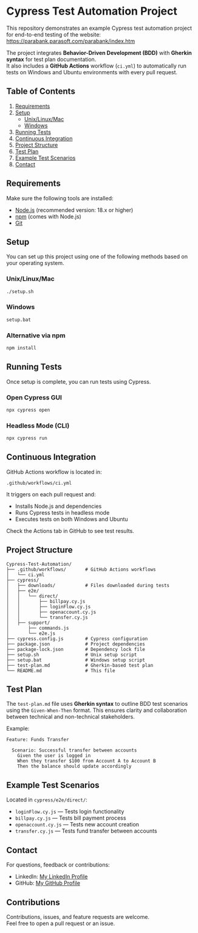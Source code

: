 # Cypress Test Automation Project

This repository demonstrates an example Cypress test automation project for end-to-end testing of the website:  
https://parabank.parasoft.com/parabank/index.htm

The project integrates **Behavior-Driven Development (BDD)** with **Gherkin syntax** for test plan documentation.  
It also includes a **GitHub Actions** workflow (`ci.yml`) to automatically run tests on Windows and Ubuntu environments with every pull request.

## Table of Contents

1. [Requirements](#requirements)
2. [Setup](#setup)
    - [Unix/Linux/Mac](#unixlinuxmac)
    - [Windows](#windows)
3. [Running Tests](#running-tests)
4. [Continuous Integration](#continuous-integration)
5. [Project Structure](#project-structure)
6. [Test Plan](#test-plan)
7. [Example Test Scenarios](#example-test-scenarios)
8. [Contact](#contact)

## Requirements

Make sure the following tools are installed:

- [Node.js](https://nodejs.org/) (recommended version: 18.x or higher)
- [npm](https://www.npmjs.com/) (comes with Node.js)
- [Git](https://git-scm.com/)

## Setup

You can set up this project using one of the following methods based on your operating system.

### Unix/Linux/Mac

```bash
./setup.sh
```

### Windows

```bash
setup.bat
```

### Alternative via npm

```bash
npm install
```

## Running Tests

Once setup is complete, you can run tests using Cypress.

### Open Cypress GUI

```bash
npx cypress open
```

### Headless Mode (CLI)

```bash
npx cypress run
```

## Continuous Integration

GitHub Actions workflow is located in:

```
.github/workflows/ci.yml
```

It triggers on each pull request and:

- Installs Node.js and dependencies
- Runs Cypress tests in headless mode
- Executes tests on both Windows and Ubuntu

Check the Actions tab in GitHub to see test results.

## Project Structure

```plaintext
Cypress-Test-Automation/
├── .github/workflows/       # GitHub Actions workflows
│   └── ci.yml
├── cypress/
│   ├── downloads/           # Files downloaded during tests
│   ├── e2e/
│   │   └── direct/
│   │       ├── billpay.cy.js
│   │       ├── loginFlow.cy.js
│   │       ├── openaccount.cy.js
│   │       └── transfer.cy.js
│   ├── support/
│       ├── commands.js
│       └── e2e.js
├── cypress.config.js        # Cypress configuration
├── package.json             # Project dependencies
├── package-lock.json        # Dependency lock file
├── setup.sh                 # Unix setup script
├── setup.bat                # Windows setup script
├── test-plan.md             # Gherkin-based test plan
└── README.md                # This file
```

## Test Plan

The `test-plan.md` file uses **Gherkin syntax** to outline BDD test scenarios using the `Given-When-Then` format. This ensures clarity and collaboration between technical and non-technical stakeholders.

Example:
```gherkin
Feature: Funds Transfer

  Scenario: Successful transfer between accounts
    Given the user is logged in
    When they transfer $100 from Account A to Account B
    Then the balance should update accordingly
```

## Example Test Scenarios

Located in `cypress/e2e/direct/`:

- `loginFlow.cy.js` — Tests login functionality
- `billpay.cy.js` — Tests bill payment process
- `openaccount.cy.js` — Tests new account creation
- `transfer.cy.js` — Tests fund transfer between accounts

## Contact

For questions, feedback or contributions:

- LinkedIn: [My LinkedIn Profile](https://www.linkedin.com/in/rita-iacono)
- GitHub: [My GitHub Profile](https://github.com/riacono91)

## Contributions

Contributions, issues, and feature requests are welcome.  
Feel free to open a pull request or an issue.
